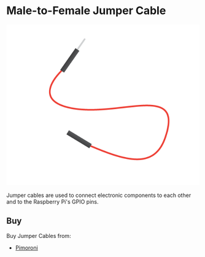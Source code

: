 # Male-to-Female Jumper Cable

![Male-to-Female Jumper Cable](jumper-male-to-female.png)

Jumper cables are used to connect electronic components to each other and to the Raspberry Pi's GPIO pins.

## Buy

Buy Jumper Cables from:

- [Pimoroni](http://shop.pimoroni.com/products/jumper-jerky)
